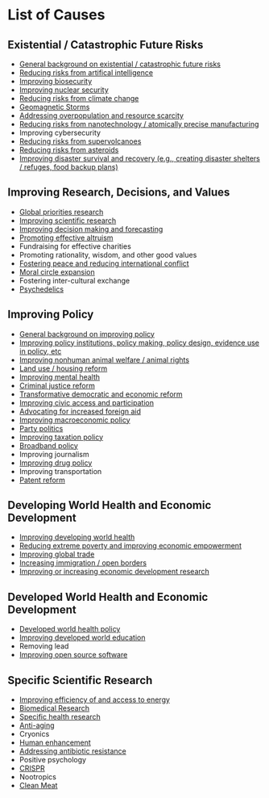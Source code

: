 <!-- TITLE: Priority Wiki -->
<!-- SUBTITLE: The Main Page -->

# List of Causes

## Existential / Catastrophic Future Risks

* [General background on existential / catastrophic future risks](/future-risks-background)
* [Reducing risks from artifical intelligence](ai)
* [Improving biosecurity](/biosecurity)
* [Improving nuclear security](/nukes)
* [Reducing risks from climate change](/climate)
* [Geomagnetic Storms](/geomagnetic-storms)
* [Addressing overpopulation and resource scarcity](/resource-scarcity)
* [Reducing risks from nanotechnology / atomically precise manufacturing](/nanotechnology)
* Improving cybersecurity
* [Reducing risks from supervolcanoes](/volcanoes)
* [Reducing risks from asteroids](/asteroids)
* [Improving disaster survival and recovery (e.g., creating disaster shelters / refuges, food backup plans)](/refuges)
 
 
 ## Improving Research, Decisions, and Values

* [Global priorities research](/priorities)
* [Improving scientific research](/science)
* [Improving decision making and forecasting](/decision-making)
* [Promoting effective altruism](/promoting-ea)
* Fundraising for effective charities
* Promoting rationality, wisdom, and other good values
* [Fostering peace and reducing international conflict](/peace)
* [Moral circle expansion](/Moral-circle-expansion)
* Fostering inter-cultural exchange
* [Psychedelics](/psychedelics)


## Improving Policy

* [General background on improving policy](/policy-background)
* [Improving policy institutions, policy making, policy design, evidence use in policy, etc](/policy-institutions)
* [Improving nonhuman animal welfare / animal rights](/animals)
* [Land use / housing reform](/housing)
* [Improving mental health](/mental-health)
* [Criminal justice reform](/criminal-justice)
* [Transformative democratic and economic reform](/transformative-reform)
* [Improving civic access and participation](/civic-access)
* [Advocating for increased foreign aid](/advocating-for-aid)
* [Improving macroeconomic policy](/macroeconomics)
* [Party politics](/party-politics)
* [Improving taxation policy](/taxation)
* [Broadband policy](/broadband)
* Improving journalism
* [Improving drug policy](/drug-policy)
* Improving transportation
* [Patent reform](/patents)


## Developing World Health and Economic Development

* [Improving developing world health](/developing-world-health)
* [Reducing extreme poverty and improving economic empowerment](/extreme-poverty)
* [Improving global trade](/global-trade)
* [Increasing immigration / open borders](/immigration)
* [Improving or increasing economic development research](/development-research)


## Developed World Health and Economic Development

* [Developed world health policy](/developed-world-health)
* [Improving developed world education](/developed-world-education)
* Removing lead
* [Improving open source software](/improving-open-source-software)  


## Specific Scientific Research

* [Improving efficiency of and access to energy](/energy)
* [Biomedical Research](/biomedical)
* [Specific health research](/health-research)
* [Anti-aging](/aging)
* Cryonics
* [Human enhancement](/human-enhancement)
* [Addressing antibiotic resistance](/antibiotics)
* Positive psychology
* [CRISPR](/CRISPR)
* Nootropics
* [Clean Meat](/Clean-Meat)